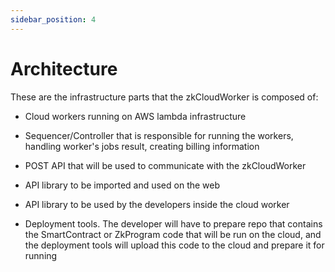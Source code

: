 ```yaml
---
sidebar_position: 4
---
```


# Architecture

These are the infrastructure parts that the zkCloudWorker is composed of:

- Cloud workers running on AWS lambda infrastructure

- Sequencer/Controller that is responsible for running the workers, handling worker's jobs result, creating billing information

- POST API that will be used to communicate with the zkCloudWorker

- API library to be imported and used on the web

- API library to be used by the developers inside the cloud worker

- Deployment tools. The developer will have to prepare repo that contains the SmartContract or ZkProgram code that will be run on the cloud, and the deployment tools will upload this code to the cloud and prepare it for running
